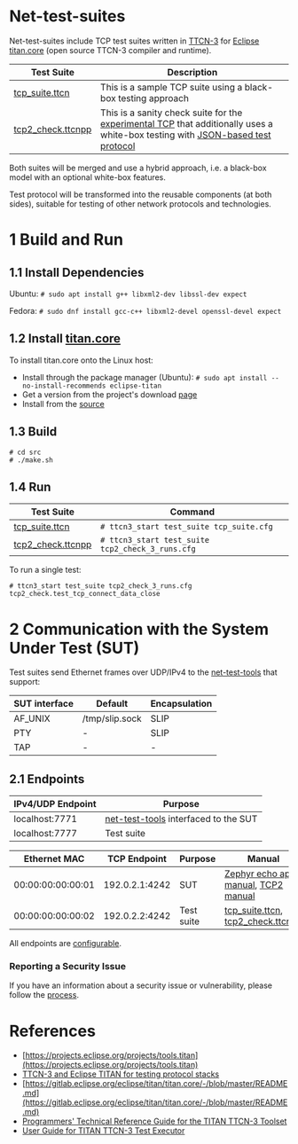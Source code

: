
# Net-test-suites

Net-test-suites include TCP test suites written in [TTCN-3](https://www.netdevconf.org/2.2/papers/welte-ttcn3-talk.pdf) for [Eclipse titan.core](https://gitlab.eclipse.org/eclipse/titan/titan.core/-/blob/master/README.md) (open source TTCN-3 compiler and runtime).

Test Suite | Description
--------|--------
[tcp_suite.ttcn](https://github.com/intel/net-test-suites/blob/master/src/tcp_suite.ttcn) | This is a sample TCP suite using a black-box testing approach
[tcp2_check.ttcnpp](https://github.com/intel/net-test-suites/blob/master/src/tcp2_check.ttcnpp) | This is a sanity check suite for the [experimental TCP](https://github.com/ozhuraki/zephyr) that additionally uses a white-box testing with [JSON-based test protocol](https://github.com/intel/net-test-suites/blob/master/src/tcp2_utils.ttcnpp#L73)

Both suites will be merged and use a hybrid approach, i.e. a black-box model with an optional white-box features.

Test protocol will be transformed into the reusable components (at both sides), suitable for testing of other network protocols and technologies.

# 1 Build and Run

## 1.1 Install Dependencies
Ubuntu: ```# sudo apt install g++ libxml2-dev libssl-dev expect```

Fedora: ```# sudo dnf install gcc-c++ libxml2-devel openssl-devel expect```

## 1.2 Install [titan.core](https://gitlab.eclipse.org/eclipse/titan/titan.core/-/blob/master/README.md)
To install titan.core onto the Linux host:

* Install through the package manager (Ubuntu):
    ```# sudo apt install --no-install-recommends eclipse-titan```
* Get a version from the project's download [page](https://projects.eclipse.org/projects/tools.titan/downloads)
* Install from the [source](https://gitlab.eclipse.org/eclipse/titan/titan.core)

## 1.3 Build
```
# cd src
# ./make.sh
```
## 1.4 Run

Test Suite | Command
--------|--------
[tcp_suite.ttcn](src/tcp_suite.ttcn) | ```# ttcn3_start test_suite tcp_suite.cfg```
[tcp2_check.ttcnpp](src/tcp2_check.ttcnpp) | ```# ttcn3_start test_suite tcp2_check_3_runs.cfg```

To run a single test:
```
# ttcn3_start test_suite tcp2_check_3_runs.cfg tcp2_check.test_tcp_connect_data_close
```

# 2 Communication with the System Under Test (SUT)

Test suites send Ethernet frames over UDP/IPv4 to the [net-test-tools](https://github.com/intel/net-test-tools) that support:

SUT interface | Default | Encapsulation
--------|--------|--------
AF_UNIX | /tmp/slip.sock | SLIP
PTY | - | SLIP
TAP | - | -

## 2.1 Endpoints

IPv4/UDP Endpoint | Purpose
--------|--------
localhost:7771 | [net-test-tools](https://github.com/intel/net-test-tools) interfaced to the SUT
localhost:7777 | Test suite

Ethernet MAC | TCP Endpoint | Purpose | Manual
--------|--------|--------|--------
00:00:00:00:00:01 | 192.0.2.1:4242 | SUT | [Zephyr echo app manual](https://github.com/intel/net-test-suites/blob/master/src/tcp_suite.md), [TCP2 manual](https://github.com/ozhuraki/zephyr)
00:00:00:00:00:02 | 192.0.2.2:4242 | Test suite | [tcp_suite.ttcn](src/tcp_suite.ttcn), [tcp2_check.ttcnpp](src/tcp2_check.ttcnpp)

All endpoints are [configurable](src/tcp_suite.cfg#L6).

### Reporting a Security Issue
If you have an information about a security issue or vulnerability,
please follow the [process](https://01.org/security).

# References

- [https://projects.eclipse.org/projects/tools.titan](https://projects.eclipse.org/projects/tools.titan)
- [TTCN-3 and Eclipse TITAN for testing protocol stacks](https://legacy.netdevconf.info/2.2/papers/welte-ttcn3-talk.pdf)
- [https://gitlab.eclipse.org/eclipse/titan/titan.core/-/blob/master/README.md](https://gitlab.eclipse.org/eclipse/titan/titan.core/-/blob/master/README.md)
- [Programmers' Technical Reference Guide for the TITAN TTCN-3 Toolset](https://mirror.umd.edu/eclipse/titan/ReferenceGuide.pdf)
- [User Guide for TITAN TTCN-3 Test Executor](https://mirror.umd.edu/eclipse/titan/UserGuide.pdf)
